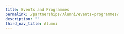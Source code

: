 ```yaml
---
title: Events and Programmes
permalink: /partnerships/Alumni/events-programmes/
description: ""
third_nav_title: Alumni
---
```

